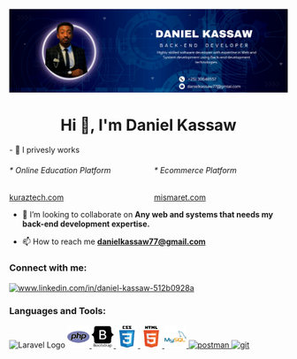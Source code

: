 <img src="https://github.com/Danielkassaw/Danielkassaw/raw/main/Navy%20And%20White%20Geometric%20Technology%20%20LinkedIn%20Banner.png" alt="LinkedIn Banner" />

<h1 align="center">Hi 👋, I'm Daniel Kassaw</h1>
- 🔭 I privesly works
    <div style="display: flex; flex-direction: row;">
    <div style="flex: 1; margin-right: 10px;">
        <h6>* Online Education Platform </h6>
        <a href="https://kuraztech.com">kuraztech.com</a>
    </div>
    <div style="flex: 1; margin-left: 10px;">
        <h6>* Ecommerce Platform </h6>
        <a href="https://www.mismaret.com">mismaret.com</a>
    </div>
</div>



- 👯 I’m looking to collaborate on **Any web and systems that needs my back-end development expertise.**

- 📫 How to reach me **danielkassaw77@gmail.com**

<h3 align="left">Connect with me:</h3>
<p align="left">
<a href="https://linkedin.com/in/www.linkedin.com/in/daniel-kassaw-512b0928a" target="blank"><img align="center" src="https://raw.githubusercontent.com/rahuldkjain/github-profile-readme-generator/master/src/images/icons/Social/linked-in-alt.svg" alt="www.linkedin.com/in/daniel-kassaw-512b0928a" height="30" width="40" /></a>
</p>

<h3 align="left">Languages and Tools:</h3>
<p><img src="https://laravel.com/img/logomark.min.svg" alt="Laravel Logo" height="40" width="40"/> <a href="https://www.php.net" target="_blank" rel="noreferrer"> <img src="https://raw.githubusercontent.com/devicons/devicon/master/icons/php/php-original.svg" alt="php" width="40" height="40"/> </a>
 <a href="https://getbootstrap.com" target="_blank" rel="noreferrer"> <img src="https://raw.githubusercontent.com/devicons/devicon/master/icons/bootstrap/bootstrap-plain-wordmark.svg" alt="bootstrap" width="40" height="40"/> </a> <a href="https://www.w3schools.com/css/" target="_blank" rel="noreferrer"> <img src="https://raw.githubusercontent.com/devicons/devicon/master/icons/css3/css3-original-wordmark.svg" alt="css3" width="40" height="40"/> </a>   </a> <a href="https://www.w3.org/html/" target="_blank" rel="noreferrer"> <img src="https://raw.githubusercontent.com/devicons/devicon/master/icons/html5/html5-original-wordmark.svg" alt="html5" width="40" height="40"/> </a> <a href="https://www.mysql.com/" target="_blank" rel="noreferrer"> <img src="https://raw.githubusercontent.com/devicons/devicon/master/icons/mysql/mysql-original-wordmark.svg" alt="mysql" width="40" height="40"/> </a>
<a href="https://postman.com" target="_blank" rel="noreferrer"> <img src="https://www.vectorlogo.zone/logos/getpostman/getpostman-icon.svg" alt="postman" width="40" height="40"/> </a><a href="https://git-scm.com/" target="_blank" rel="noreferrer"><img src="https://www.vectorlogo.zone/logos/git-scm/git-scm-icon.svg" alt="git" width="40" height="40"/> </p>

